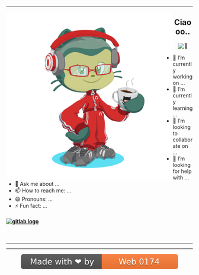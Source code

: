 <div align=center>

***

</div>

<img align="left" src="https://github.com/web0174/web0174/blob/9501acd80dea480ae606896b9a869c627e7581ad/media/octocat-1705739622117.png" width="450" height="auto" alt="My Octcat"  />

<div align="left">
  
<div align=center>
  
## Ciaooo..  
<picture>
  <source srcset="https://fonts.gstatic.com/s/e/notoemoji/latest/1f98e/512.webp" type="image/webp">
  <img src="https://fonts.gstatic.com/s/e/notoemoji/latest/1f98e/512.gif" alt="🦎" width="48" height="48">
</picture>

<!-- 
👋 [![Typing SVG](https://readme-typing-svg.herokuapp.com?font=Fira+Code&pause=1000&center=true&vCenter=true&random=false&width=435&lines=Web0174+;%F0%9F%98%80)](https://git.io/typing-svg)
-->

</div>

- 🔭 I’m currently working on ...
- 🌱 I’m currently learning ...
- 👯 I’m looking to collaborate on ...
- 🤔 I’m looking for help with ...
- 💬 Ask me about ...
- 📫 How to reach me: ...
- 😄 Pronouns: ...
- ⚡ Fun fact: ...

<!--
**web0174/web0174** is a ✨ _special_ ✨ repository because its `README.md` (this file) appears on your GitHub profile.

Here are some ideas to get you started:

- 🔭 I’m currently working on ...
- 🌱 I’m currently learning ...
- 👯 I’m looking to collaborate on ...
- 🤔 I’m looking for help with ...
- 💬 Ask me about ...
- 📫 How to reach me: ...
- 😄 Pronouns: ...
- ⚡ Fun fact: ...
## ![type](type.svg)
-->

#### <a href="https://www.gitlab.com/web0174" target="_blank"> <img src="https://img.shields.io/static/v1?message=Gitlab&logo=gitlab&label=&color=e24329&logoColor=white&labelColor=&style=for-the-badge" height="20" alt="gitlab logo"  /> </a>
  
</div>

<div align=center>
  
<br>

</div>

***

<div align=center>
  
***

<!--
https://readme-typing-svg.demolab.com/demo/
-->

![](made.svg)

</div>
